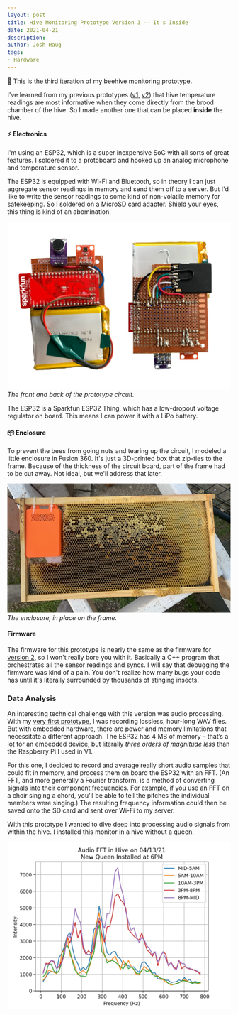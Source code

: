```yaml
---
layout: post
title: Hive Monitoring Prototype Version 3 -- It's Inside
date: 2021-04-21
description:
author: Josh Haug
tags:
- Hardware
---
```


<div class="message">
🐝  This is the third iteration of my beehive monitoring prototype.
</div>

I've learned from my previous prototypes ([v1](hardware.html), [v2](hardware-v2.html)) that hive temperature readings are most informative when they come directly from the brood chamber of the hive. So I made another one that can be placed **inside** the hive. 

#### ⚡️ Electronics

I'm using an ESP32, which is a super inexpensive SoC with all sorts of great features. I soldered it to a protoboard and hooked up an analog microphone and temperature sensor. 

The ESP32 is equipped with Wi-Fi and Bluetooth, so in theory I can just aggregate sensor readings in memory and send them off to a server. But I'd like to write the sensor readings to some kind of non-volatile memory for safekeeping. So I soldered on a MicroSD card adapter. Shield your eyes, this thing is kind of an abomination.

![The front of the prototype](../assets/v3-frontandback.jpg)
*The front and back of the prototype circuit.*

The ESP32 is a Sparkfun ESP32 Thing, which has a low-dropout voltage regulator on board. This means I can power it with a LiPo battery.

#### 📦 Enclosure

To prevent the bees from going nuts and tearing up the circuit, I modeled a little enclosure in Fusion 360. It's just a 3D-printed box that zip-ties to the frame. Because of the thickness of the circuit board, part of the frame had to be cut away. Not ideal, but we'll address that later.

![The enclosure](../assets/v3-enclosure.JPG)
*The enclosure, in place on the frame.*

#### Firmware

The firmware for this prototype is nearly the same as the firmware for [version 2](hardware-v2.html), so I won't really bore you with it. Basically a C++ program that orchestrates all the sensor readings and syncs. I will say that debugging the firmware was kind of a pain. You don't realize how many bugs your code has until it's literally surrounded by thousands of stinging insects. 

### Data Analysis ###

An interesting technical challenge with this version was audio processing. With my [very first prototype](hardware.html), I was recording lossless, hour-long WAV files. But with embedded hardware, there are power and memory limitations that necessitate a different approach. The ESP32 has 4 MB of memory – that’s a lot for an embedded device, but literally *three orders of magnitude less* than the Raspberry Pi I used in V1. 

For this one, I decided to record and average really short audio samples that could fit in memory, and process them on board the ESP32 with an FFT. (An FFT, and more generally a Fourier transform, is a method of converting signals into their component frequencies. For example, if you use an FFT on a choir singing a chord, you'll be able to tell the pitches the individual members were singing.) The resulting frequency information could then be saved onto the SD card and sent over Wi-Fi to my server.

With this prototype I wanted to dive deep into processing audio signals from within the hive. I installed this monitor in a hive without a queen. 

![Queen Inserted](../assets/v3-fft-queen.jpg)



